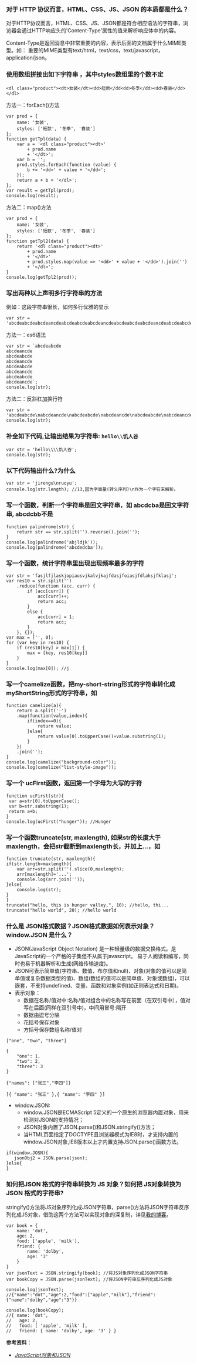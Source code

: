 ### 对于 HTTP 协议而言，HTML、CSS、JS、JSON 的本质都是什么？
对于HTTP协议而言，HTML、CSS、JS、JSON都是符合相应语法的字符串，浏览器会通过HTTP响应头的'Content-Type'属性的值来解析响应体中的内容。

Content-Type是返回消息中非常重要的内容，表示后面的文档属于什么MIME类型。如：
重要的MIME类型有text/html，text/css，text/javascript，application/json。

### 使用数组拼接出如下字符串 ，其中styles数组里的个数不定
```
<dl class="product"><dt>女装</dt><dd>短款</dd<dd>冬季</dd><dd>春装</dd></dl>
```
方法一：forEach()方法
```
var prod = {
    name: '女装',
    styles: ['短款', '冬季', '春装']
};
function getTpl(data) {
    var a = '<dl class="product"><dt>'
        + prod.name
        + '</dt>';
    var b = '';
    prod.styles.forEach(function (value) {
        b += '<dd>' + value + '</dd>';
    });
    return a + b + '</dl>';
};
var result = getTpl(prod);  
console.log(result);
```
方法二：map()方法
```
var prod = {
    name: '女装',
    styles: ['短款', '冬季', '春装']
};
function getTpl2(data) {
    return '<dl class="product"><dt>'
        + prod.name
        + '</dt>'
        + prod.styles.map(value => '<dd>' + value + '</dd>').join('')
        + '</dl>';
}
console.log(getTpl2(prod));
```

### 写出两种以上声明多行字符串的方法
例如：这段字符串很长，如何多行优雅的显示
```
var str = 'abcdeabcdeabcdeancdeabcdeabcdeabcdeancdeabcdeabcdeabcdeancdeabcdeabcdeabcdeancde'
```
方法一：es6语法
```
var str = `abcdeabcde
abcdeancde
abcdeabcde
abcdeancde
abcdeabcde
abcdeancde
abcdeabcde
abcdeancde`;
console.log(str);
```
方法二：反斜杠加换行符
```
var str = 'abcdeabcde\nabcdeancde\nabcdeabcde\nabcdeancde\nabcdeabcde\nabcdeancde'
console.log(str);
```

### 补全如下代码,让输出结果为字符串: `hello\\饥人谷`
```
var str = 'hello\\\\饥人谷';
console.log(str);
```

### 以下代码输出什么?为什么
```
var str = 'jirengu\nruoyu';
console.log(str.length); //13,因为字面量(转义序列)\n作为一个字符来解析。
```

### 写一个函数，判断一个字符串是回文字符串，如 abcdcba是回文字符串, abcdcbb不是
```
function palindrome(str) {
    return str == str.split('').reverse().join('');
}
console.log(palindrome('abjldjk'));
console.log(palindrome('abcdedcba'));
```

### 写一个函数，统计字符串里出现出现频率最多的字符
```
var str = 'fasjlfjlaskjopiausvjkalvjkajfdasjfoiasjfdlaksjfklasj';
var res10 = str.split('')
    .reduce(function (acc, curr) {
        if (acc[curr]) {
            acc[curr]++;
            return acc;
        }
        else {
            acc[curr] = 1;
            return acc;
        }
    }, {});
var max = ['', 0];
for (var key in res10) {
    if (res10[key] > max[1]) {
        max = [key, res10[key]]
    }
}
console.log(max[0]); //j
```
### 写一个camelize函数，把my-short-string形式的字符串转化成myShortString形式的字符串，如
```
function camelize(a){
    return a.split('-')
    .map(function(value,index){
        if(index==0){
            return value;
        }else{
            return value[0].toUpperCase()+value.substring(1);
        }
    })
    .join('');
}
console.log(camelize("background-color"));
console.log(camelize("list-style-image"));
```

### 写一个 ucFirst函数，返回第一个字母为大写的字符
```
function ucFirst(str){
 var a=str[0].toUpperCase();
 var b=str.substring(1);
 return a+b;
}
console.log(ucFirst("hunger")); //Hunger
```

### 写一个函数truncate(str, maxlength), 如果str的长度大于maxlength，会把str截断到maxlength长，并加上...，如
```
function truncate(str, maxlength){
if(str.length>maxlength){
    var arr=str.split('').slice(0,maxlength);
    arr[maxlength]='...';
    console.log(arr.join('')); 
}else{
    console.log(str);
}
}
truncate("hello, this is hunger valley,", 10); //hello, thi...
truncate("hello world", 20); //hello world
```

### 什么是 JSON格式数据？JSON格式数据如何表示对象？window.JSON 是什么？
- JSON(JavaScript Object Notation) 是一种轻量级的数据交换格式。是JavaScript的一个严格的子集但不从属于javascript。  易于人阅读和编写，同时也易于机器解析和生成(网络传输速度)。
- JSON可表示简单值(字符串、数值、布尔值和null)、对象(对象的值可以是简单值或复杂数据类型的值)、数组(数组的值可以是简单值、对象或数组)，可以嵌套，不支持undefined、变量、函数和对象实例(如正则表达式和日期)。
- 表示对象：
    - 数据在名称/值对中:名称/值对组合中的名称写在前面（在双引号中），值对写在后面(同样在双引号中)，中间用冒号:隔开
    - 数据由逗号分隔
    - 花括号保存对象
    - 方括号保存数组名称/值对
```
["one", "two", "three"]

{
    "one": 1,
    "two": 2,
    "three": 3
}

{"names": ["张三","李四"]}

[{ "name": "张三" },{ "name": "李四" }]
```
- window.JSON:
    - window.JSON是ECMAScript 5定义的一个原生的浏览器内置对象，用来检测对JSON的支持情况；
    - JSON对象内置了JSON.parse()和JSON.stringify()方法；
    - 当HTML页面指定了DOCTYPE且浏览器模式为IE8时，才支持内置的window.JSON对象,IE8版本以上才内置支持JSON.parse()函数方法。
```
if(window.JOSN){
   jsonObj2 = JSON.parse(json);
}else{
}
```

### 如何把JSON 格式的字符串转换为 JS 对象？如何把 JS对象转换为 JSON 格式的字符串?
stringify()方法将JS对象序列化成JSON字符串，parse()方法将JSON字符串反序列化成JS对象，借助这两个方法可以实现对象的深复制，详见[我的博客](http://www.jianshu.com/p/34af7f2f0d1f)。
```
var book = {
    name: 'dot',
    age: 2,
    food: ['apple', 'milk'],
    friend: {
        name: 'dolby',
        age: '3'
    }
}
var jsonText = JSON.stringify(book); //将JS对象序列化成JSON字符串
var bookCopy = JSON.parse(jsonText); //将JSON字符串反序列化成JS对象

console.log(jsonText); 
//{"name":"dot","age":2,"food":["apple","milk"],"friend":{"name":"dolby","age":"3"}}

console.log(bookCopy);
//{ name: 'dot',
//   age: 2,
//   food: [ 'apple', 'milk' ],
//   friend: { name: 'dolby', age: '3' } }
```


**参考资料**：
- [*JavaScript对象和JSON*](https://segmentfault.com/a/1190000008825739)